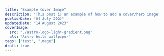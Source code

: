 ```yaml
---
title: "Example Cover Image"
description: "This post is an example of how to add a cover/hero image"
publishDate: "04 July 2023"
updatedDate: "14 August 2023"
coverImage:
  src: "./astro-logo-light-gradient.png"
  alt: "Astro build wallpaper"
tags: ["test", "image"]
draft: true
---
```

